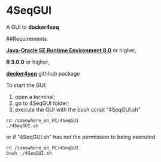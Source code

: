 # 4SeqGUI
A GUI to **docker4seq**

##Requirements

[**Java-Oracle SE Runtime Environment 8.0**](http://www.oracle.com/technetwork/java/javase/downloads/jdk8-downloads-2133151.html) or higher,

**R 3.0.0** or higher, 

[**docker4seq**](https://github.com/kendomaniac/docker4seq) githhub package


To start the GUI:
1. open a terminal;
2. go to 4SeqGUI folder;
3. execute the GUI with the bash script "4SeqGUI.sh"

```
cd /somewhere_on_PC/4SeqGUI
./4SeqGUI.sh
```
or if "4SeqGUI.sh" has not the permission to being executed

```
cd /somewhere_on_PC/4SeqGUI
bash ./4SeqGUI.sh
```







